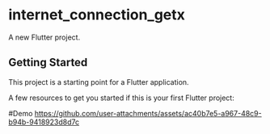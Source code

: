 # internet_connection_getx

A new Flutter project.

## Getting Started

This project is a starting point for a Flutter application.

A few resources to get you started if this is your first Flutter project:


#Demo
https://github.com/user-attachments/assets/ac40b7e5-a967-48c9-b94b-9418923d8d7c
